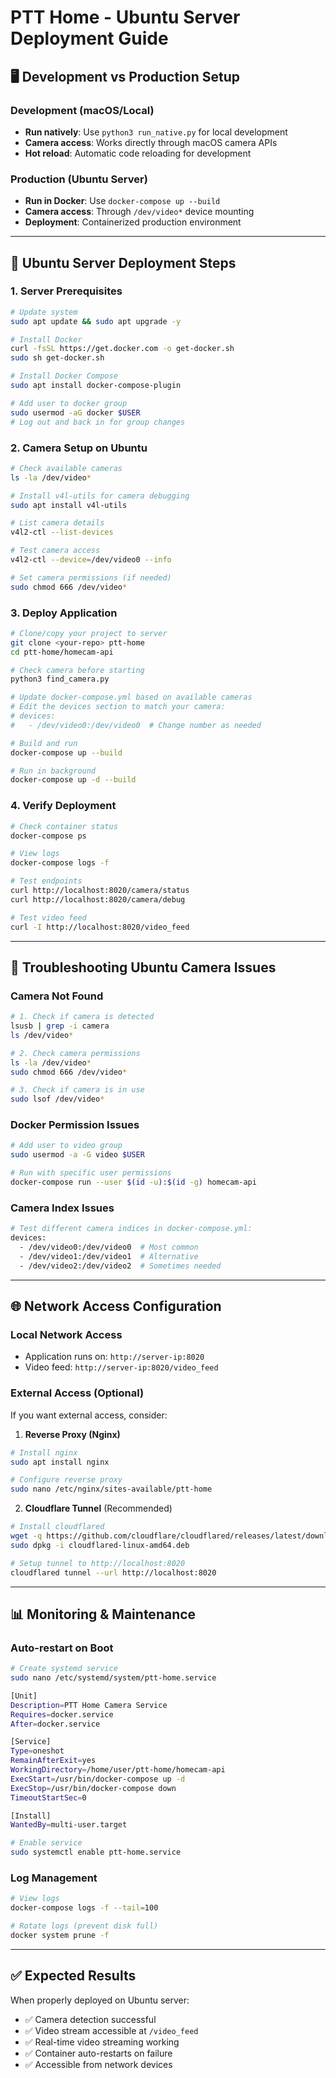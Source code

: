 # PTT Home - Ubuntu Server Deployment Guide

## 🖥️ **Development vs Production Setup**

### Development (macOS/Local)
- **Run natively**: Use `python3 run_native.py` for local development
- **Camera access**: Works directly through macOS camera APIs
- **Hot reload**: Automatic code reloading for development

### Production (Ubuntu Server)
- **Run in Docker**: Use `docker-compose up --build`
- **Camera access**: Through `/dev/video*` device mounting
- **Deployment**: Containerized production environment

---

## 🚀 **Ubuntu Server Deployment Steps**

### 1. **Server Prerequisites**
```bash
# Update system
sudo apt update && sudo apt upgrade -y

# Install Docker
curl -fsSL https://get.docker.com -o get-docker.sh
sudo sh get-docker.sh

# Install Docker Compose
sudo apt install docker-compose-plugin

# Add user to docker group
sudo usermod -aG docker $USER
# Log out and back in for group changes
```

### 2. **Camera Setup on Ubuntu**
```bash
# Check available cameras
ls -la /dev/video*

# Install v4l-utils for camera debugging
sudo apt install v4l-utils

# List camera details
v4l2-ctl --list-devices

# Test camera access
v4l2-ctl --device=/dev/video0 --info

# Set camera permissions (if needed)
sudo chmod 666 /dev/video*
```

### 3. **Deploy Application**
```bash
# Clone/copy your project to server
git clone <your-repo> ptt-home
cd ptt-home/homecam-api

# Check camera before starting
python3 find_camera.py

# Update docker-compose.yml based on available cameras
# Edit the devices section to match your camera:
# devices:
#   - /dev/video0:/dev/video0  # Change number as needed

# Build and run
docker-compose up --build

# Run in background
docker-compose up -d --build
```

### 4. **Verify Deployment**
```bash
# Check container status
docker-compose ps

# View logs
docker-compose logs -f

# Test endpoints
curl http://localhost:8020/camera/status
curl http://localhost:8020/camera/debug

# Test video feed
curl -I http://localhost:8020/video_feed
```

---

## 🔧 **Troubleshooting Ubuntu Camera Issues**

### **Camera Not Found**
```bash
# 1. Check if camera is detected
lsusb | grep -i camera
ls /dev/video*

# 2. Check camera permissions
ls -la /dev/video*
sudo chmod 666 /dev/video*

# 3. Check if camera is in use
sudo lsof /dev/video*
```

### **Docker Permission Issues**
```bash
# Add user to video group
sudo usermod -a -G video $USER

# Run with specific user permissions
docker-compose run --user $(id -u):$(id -g) homecam-api
```

### **Camera Index Issues**
```bash
# Test different camera indices in docker-compose.yml:
devices:
  - /dev/video0:/dev/video0  # Most common
  - /dev/video1:/dev/video1  # Alternative
  - /dev/video2:/dev/video2  # Sometimes needed
```

---

## 🌐 **Network Access Configuration**

### **Local Network Access**
- Application runs on: `http://server-ip:8020`
- Video feed: `http://server-ip:8020/video_feed`

### **External Access (Optional)**
If you want external access, consider:

1. **Reverse Proxy (Nginx)**
```bash
# Install nginx
sudo apt install nginx

# Configure reverse proxy
sudo nano /etc/nginx/sites-available/ptt-home
```

2. **Cloudflare Tunnel** (Recommended)
```bash
# Install cloudflared
wget -q https://github.com/cloudflare/cloudflared/releases/latest/download/cloudflared-linux-amd64.deb
sudo dpkg -i cloudflared-linux-amd64.deb

# Setup tunnel to http://localhost:8020
cloudflared tunnel --url http://localhost:8020
```

---

## 📊 **Monitoring & Maintenance**

### **Auto-restart on Boot**
```bash
# Create systemd service
sudo nano /etc/systemd/system/ptt-home.service

[Unit]
Description=PTT Home Camera Service
Requires=docker.service
After=docker.service

[Service]
Type=oneshot
RemainAfterExit=yes
WorkingDirectory=/home/user/ptt-home/homecam-api
ExecStart=/usr/bin/docker-compose up -d
ExecStop=/usr/bin/docker-compose down
TimeoutStartSec=0

[Install]
WantedBy=multi-user.target

# Enable service
sudo systemctl enable ptt-home.service
```

### **Log Management**
```bash
# View logs
docker-compose logs -f --tail=100

# Rotate logs (prevent disk full)
docker system prune -f
```

---

## ✅ **Expected Results**

When properly deployed on Ubuntu server:
- ✅ Camera detection successful
- ✅ Video stream accessible at `/video_feed`
- ✅ Real-time video streaming working
- ✅ Container auto-restarts on failure
- ✅ Accessible from network devices 